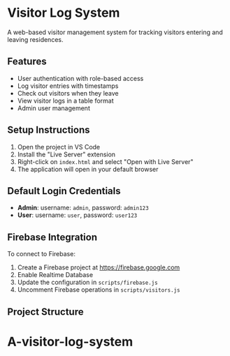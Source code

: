 # Visitor Log System

A web-based visitor management system for tracking visitors entering and leaving residences.

## Features

- User authentication with role-based access
- Log visitor entries with timestamps
- Check out visitors when they leave
- View visitor logs in a table format
- Admin user management

## Setup Instructions

1. Open the project in VS Code
2. Install the "Live Server" extension
3. Right-click on `index.html` and select "Open with Live Server"
4. The application will open in your default browser

## Default Login Credentials

- **Admin**: username: `admin`, password: `admin123`
- **User**: username: `user`, password: `user123`

## Firebase Integration

To connect to Firebase:

1. Create a Firebase project at https://firebase.google.com
2. Enable Realtime Database
3. Update the configuration in `scripts/firebase.js`
4. Uncomment Firebase operations in `scripts/visitors.js`

## Project Structure
# A-visitor-log-system

